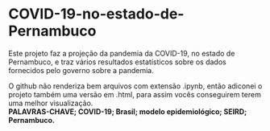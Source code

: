 # COVID-19-no-estado-de-Pernambuco
Este projeto faz a projeção da pandemia da COVID-19, no estado de Pernambuco, e traz vários resultados estatísticos sobre os dados fornecidos pelo governo sobre a pandemia.

O github não renderiza bem arquivos com extensão .ipynb, então adiconei o projeto também uma versão em .html, para assim vocês conseguirem terem uma melhor visualização. 
<br><b>PALAVRAS-CHAVE; COVID-19; Brasil; modelo epidemiológico; SEIRD; Pernambuco.</br></b>

